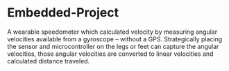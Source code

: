 # Embedded-Project
A wearable speedometer which calculated velocity by measuring angular velocities available from a gyroscope – without a GPS. Strategically placing the sensor and microcontroller on the legs or feet can capture the angular velocities, those angular velocities are converted to linear velocities and calculated distance traveled.
